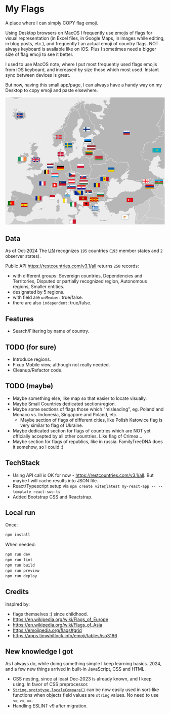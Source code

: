 # My Flags

A place where I can simply COPY flag emoji.

Using Desktop browsers on MacOS I frequently use emojis of flags for visual representation (in Excel files, in Google Maps, in images while editing, in blog posts, etc.), and frequently I an actual emoji of country flags. NOT always keyboard is available like on iOS. Plus I sometimes need a bigger size of flag emoji to see it better.

I used to use MacOS note, where I put most frequently used flags emojis from iOS keyboard, and increased by size those which most used. Instant sync between devices is great.

But now, having this small app/page, I can always have a handy way on my Desktop to copy emoji and paste elsewhere.


![img](./eu.svg)


## Data

As of Oct-2024 The [UN](https://en.wikipedia.org/wiki/United_Nations) recognizes `195` countries (`193` member states and `2` observer states).

Public API https://restcountries.com/v3.1/all returns `250` records:
- with different groups: Sovereign countries, Dependencies and Territories, Disputed or partially recognized region, Autonomous regions, Smaller entities.
- designated by 5 regions.
- with field are `unMember`: true/false.
- there are also `independent`: true/false.


## Features
- Search/Filtering by name of country.


## TODO (for sure)
- Introduce regions.
- Fixup Mobile view, although not really needed.
- Cleanup/Refactor code.


## TODO (maybe)
- Maybe something else, like map so that easier to locate visually.
- Maybe Small Countries dedicated section/region.
- Maybe some sections of flags those which "misleading", eg. Poland and Monaco vs. Indonesia, Singapore and Poland, etc.
  - Maybe section of flags of different cities, like Polish Katowice flag is very similar to flag of Ukraine.
- Maybe dedicated section for flags of countries which are NOT yet officially accepted by all other countries. Like flag of Crimea...
- Maybe section for flags of republics, like in russia. FamilyTreeDNA does it somehow, so I could :)


## TechStack

- Using API call is OK for now - https://restcountries.com/v3.1/all. But maybe I will cache results into JSON file.
- React/Typescript setup via `npm create vite@latest my-react-app -- --template react-swc-ts`
- Added Bootstrap CSS and Reactstrap.


## Local run

Once:

```sh
npm install
```

When needed:

```sh
npm run dev
npm run lint
npm run build
npm run preview
npm run deploy
```


## Credits

Inspired by:
- flags themselves :) since childhood.
- https://en.wikipedia.org/wiki/Flags_of_Europe
- https://en.wikipedia.org/wiki/Flags_of_Asia
- https://emojipedia.org/flags#grid
- https://apps.timwhitlock.info/emoji/tables/iso3166


## New knowledge I got

As I always do, while doing something simple I keep learning basics. 2024, and a few new things arrived in built-in JavaScript, CSS and HTML.

- CSS nesting, since at least Dec-2023 is already known, and I keep using. In favor of CSS preprocessor.
- [`String.prototype.localeCompare()`](https://developer.mozilla.org/en-US/docs/Web/JavaScript/Reference/Global_Objects/String/localeCompare) can be now easily used in sort-like functions when objects field values are `string` values. No need to use `<=`, `>=`, `==`.
- Handling ESLINT v9 after migration.

